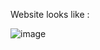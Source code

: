 Website looks like :

![image](https://github.com/mario085/Landing-Page-Dicoding/assets/69971608/1f5c753d-0a24-42c1-9719-26ae1b721ef8)


